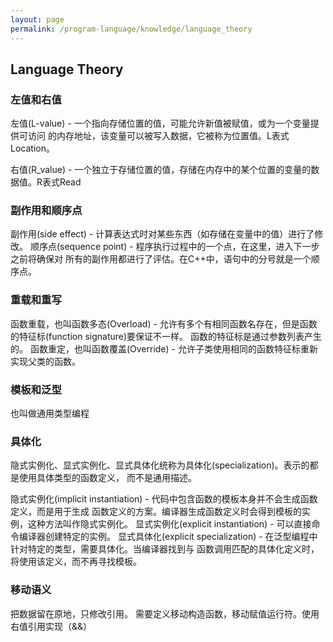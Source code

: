 ```yaml
---
layout: page
permalink: /program-language/knowledge/language_theory
---
```


## Language Theory

### 左值和右值
左值(L-value) - 一个指向存储位置的值，可能允许新值被赋值，或为一个变量提供可访问
    的内存地址，该变量可以被写入数据，它被称为位置值。L表式Location。

右值(R_value) - 一个独立于存储位置的值，存储在内存中的某个位置的变量的数据值。R表式Read

### 副作用和顺序点
副作用(side effect) - 计算表达式时对某些东西（如存储在变量中的值）进行了修改。
顺序点(sequence point) - 程序执行过程中的一个点，在这里，进入下一步之前将确保对
    所有的副作用都进行了评估。在C++中，语句中的分号就是一个顺序点。

### 重载和重写
函数重载，也叫函数多态(Overload) - 允许有多个有相同函数名存在，但是函数的特征标(function signature)要保证不一样。
    函数的特征标是通过参数列表产生的。
函数重定，也叫函数覆盖(Override) - 允许子类使用相同的函数特征标重新实现父类的函数。

### 模板和泛型
也叫做通用类型编程

### 具体化
隐式实例化、显式实例化、显式具体化统称为具体化(specialization)。表示的都是使用具体类型的函数定义，
    而不是通用描述。

隐式实例化(implicit instantiation) - 代码中包含函数的模板本身并不会生成函数定义，而是用于生成
    函数定义的方案。编译器生成函数定义时会得到模板的实例，这种方法叫作隐式实例化。
显式实例化(explicit instantiation) - 可以直接命令编译器创建特定的实例。
显式具体化(explicit specialization) - 在泛型编程中针对特定的类型，需要具体化。当编译器找到与
    函数调用匹配的具体化定义时，将使用该定义，而不再寻找模板。


### 移动语义
把数据留在原地，只修改引用。
需要定义移动构造函数，移动赋值运行符。使用右值引用实现（&&）
